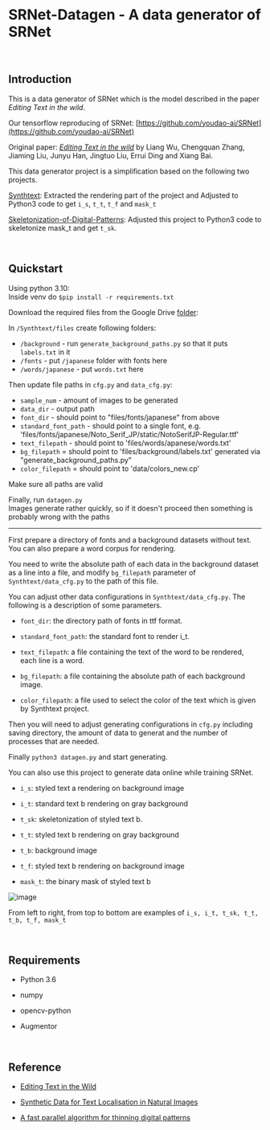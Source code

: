 # SRNet-Datagen - A data generator of SRNet

&nbsp;
## Introduction
This is a data generator of SRNet which is the model described in the paper *Editing Text in the wild*.

Our tensorflow reproducing of SRNet: [https://github.com/youdao-ai/SRNet](https://github.com/youdao-ai/SRNet)

Original paper: [*Editing Text in the wild*](https://arxiv.org/abs/1908.03047) by Liang Wu, Chengquan Zhang, Jiaming Liu, Junyu Han, Jingtuo Liu, Errui Ding and Xiang Bai.

This data generator project is a simplification based on the following two projects.

[Synthtext](https://github.com/ankush-me/SynthText): Extracted the rendering part of the project and Adjusted to Python3 code to get `i_s`, `t_t`, `t_f` and `mask_t`

[Skeletonization-of-Digital-Patterns](https://github.com/anupamwadhwa/Skeletonization-of-Digital-Patterns): Adjusted this project to Python3 code to skeletonize mask_t and get `t_sk`.

&nbsp;
## Quickstart

Using python 3.10:  
Inside venv do `$pip install -r requirements.txt`

Download the required files from the Google Drive [folder](https://drive.google.com/drive/u/2/folders/1bI-woBdktrIAN8bNWeACNizGL17b9L2y):


In `/Synthtext/files` create following folders:
* `/background` - run `generate_background_paths.py` so that it puts `labels.txt` in it
* `/fonts` - put `/japanese` folder with fonts here
* `/words/japanese` - put `words.txt` here

Then update file paths in `cfg.py` and `data_cfg.py`:

* `sample_num` - amount of images to be generated
* `data_dir` - output path
* `font_dir` - should point to "files/fonts/japanese" from above
* `standard_font_path` - should point to a single font, e.g. 'files/fonts/japanese/Noto_Serif_JP/static/NotoSerifJP-Regular.ttf'
* `text_filepath` - should point to 'files/words/apanese/words.txt'
* `bg_filepath` = should point to 'files/background/labels.txt' generated via "generate_background_paths.py"
* `color_filepath` = should point to 'data/colors_new.cp'


Make sure all paths are valid

Finally, run `datagen.py`  
Images generate rather quickly, so if it doesn't proceed then something is probably wrong with the paths

---
First prepare a directory of fonts and a background datasets without text. You can also prepare a word corpus for rendering. 

You need to write the absolute path of each data in the background dataset as a line into a file, and modify `bg_filepath` parameter of `Synthtext/data_cfg.py` to the path of this file. 

You can adjust other data configurations in `Synthtext/data_cfg.py`. The following is a description of some parameters.

- `font_dir`: the directory path of fonts in ttf format.

- `standard_font_path`: the standard font to render i_t.

- `text_filepath`: a file containing the text of the word to be rendered, each line is a word.

- `bg_filepath`: a file containing the absolute path of each background image.

- `color_filepath`: a file used to select the color of the text which is given by Synthtext project.

Then you will need to adjust generating configurations in `cfg.py` including saving directory, the amount of data to generat and the number of processes that are needed.

Finally `python3 datagen.py` and start generating.

You can also use this project to generate data online while training SRNet.

- `i_s`: styled text a rendering on background image

- `i_t`: standard text b rendering on gray background

- `t_sk`: skeletonization of styled text b.

- `t_t`: styled text b rendering on gray background

- `t_b`: background image

- `t_f`: styled text b rendering on background image

- `mask_t`: the binary mask of styled text b

![image](https://github.com/youdao-ai/SRNet/blob/master/examples/example/data.png)

From left to right, from top to bottom are examples of `i_s, i_t, t_sk, t_t, t_b, t_f, mask_t`

&nbsp;
## Requirements
- Python 3.6

- numpy

- opencv-python

- Augmentor

&nbsp;
## Reference
- [Editing Text in the Wild](https://arxiv.org/abs/1908.03047)

- [Synthetic Data for Text Localisation in Natural Images](https://arxiv.org/abs/1604.06646)

- [A fast parallel algorithm for thinning digital patterns](http://www-prima.inrialpes.fr/perso/Tran/Draft/gateway.cfm.pdf)

